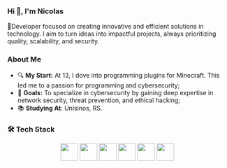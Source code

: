 ### Hi 👋, I'm Nicolas

🌟Developer focused on creating innovative and efficient solutions in technology. I aim to turn ideas into impactful projects, always prioritizing quality, scalability, and security.

### About Me
- 🔍 **My Start:** At 13, I dove into programming plugins for Minecraft. This led me to a passion for programming and cybersecurity;
- 🎯 **Goals:** To specialize in cybersecurity by gaining deep expertise in network security, threat prevention, and ethical hacking;
- 📚 **Studying At**: Unisinos, RS.

### 🛠️ **Tech Stack**

<p align="center">
  <img loading="lazy" src="https://cdn.jsdelivr.net/gh/devicons/devicon/icons/java/java-original.svg" width = "40" height = "40"/>
  <img loading="lazy" src="https://cdn.jsdelivr.net/gh/devicons/devicon@latest/icons/matlab/matlab-original.svg" width = "40" height = "40"/>
  <img loading="lazy" src="https://cdn.jsdelivr.net/gh/devicons/devicon@latest/icons/mysql/mysql-original.svg" width = "40" height = "40"/>
  <img loading="lazy" src="https://cdn.jsdelivr.net/gh/devicons/devicon@latest/icons/intellij/intellij-original.svg" width = "40" height = "40"/>
  <img loading="lazy" src="https://cdn.jsdelivr.net/gh/devicons/devicon@latest/icons/vscode/vscode-original.svg" width = "40" height = "40"/>
  <img loading="lazy" src="https://cdn.jsdelivr.net/gh/devicons/devicon@latest/icons/git/git-original.svg" width = "40" height = "40"/>
</p>

